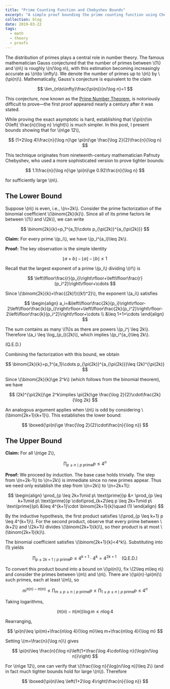 ```yaml
---
title: "Prime Counting Function and Chebyshev Bounds"
excerpt: "A simple proof bounding the prime counting function using Chebyshev's technique."
collection: blog
date: 2019-03-22
tags:
  - math
  - theory
  - proofs
---
```


The distribution of primes plays a central role in number theory. The famous mathematician Gauss conjectured that the number of primes between \\(1\\) and \\(n\\) is roughly \\(n/\log n\\), with this estimation becoming increasingly accurate as \\(n\to \infty\\). We denote the number of primes up to \\(n\\) by \\(\pi(n)\\). Mathematically, Gauss's conjecture is equivalent to the claim

$$
\lim_{n\to\infty}\frac{\pi(n)}{n/\log n}=1
$$

This conjecture, now known as the [Prime Number Theorem](https://en.wikipedia.org/wiki/Prime_number_theorem), is notoriously difficult to prove—the first proof appeared nearly a century after it was stated.

While proving the exact asymptotic is hard, establishing that \\(\pi(n)\in O\left( \frac{n}{\log n} \right)\\) is much simpler. In this post, I present bounds showing that for \\(n\ge 12\\),

$$
(1+2\log 4)\frac{n}{\log n}\ge \pi(n)\ge \frac{\log 2}{2}\frac{n}{\log n}
$$

This technique originates from nineteenth-century mathematician Pafnuty Chebyshev, who used a more sophisticated version to prove tighter bounds:

$$
1.1\frac{n}{\log n}\ge \pi(n)\ge 0.92\frac{n}{\log n}
$$

for sufficiently large \\(n\\).

## The Lower Bound

Suppose \\(n\\) is even, i.e., \\(n=2k\\). Consider the prime factorization of the binomial coefficient \\(\binom{2k}{k}\\). Since all of its prime factors lie between \\(1\\) and \\(2k\\), we can write

$$
\binom{2k}{k}=p_1^{a_1}\cdots p_{\pi(2k)}^{a_{\pi(2k)}}
$$

**Claim:** For every prime \\(p\_i\\), we have \\(p\_i^{a\_i}\leq 2k\\).

**Proof:** The key observation is the simple identity 

$$
\lfloor a+b\rfloor-\lfloor a\rfloor-\lfloor b\rfloor\leq1
$$

Recall that the largest exponent of a prime \\(p\_i\\) dividing \\(r!\\) is

$$
\left\lfloor\frac{r}{p_i}\right\rfloor+\left\lfloor\frac{r}{p_i^2}\right\rfloor+\cdots
$$

Since \\(\binom{2k}{k}=\frac{(2k)!}{(k!)^2}\\), the exponent \\(a\_i\\) satisfies

$$
\begin{align}
a_i=&\left\lfloor\frac{2k}{p_i}\right\rfloor-2\left\lfloor\frac{k}{p_i}\right\rfloor+\left\lfloor\frac{2k}{p_i^2}\right\rfloor-2\left\lfloor\frac{k}{p_i^2}\right\rfloor+\cdots \\
&\leq 1+1+\cdots
\end{align}
$$

The sum contains as many \\(1\\)s as there are powers \\(p\_i^j \leq 2k\\). Therefore \\(a\_i \leq \log\_{p\_i}(2k)\\), which implies \\(p\_i^{a\_i}\leq 2k\\).

(Q.E.D.)

Combining the factorization with this bound, we obtain

$$
\binom{2k}{k}=p_1^{a_1}\cdots p_{\pi(2k)}^{a_{\pi(2k)}}\leq (2k)^{\pi(2k)}
$$

Since \\(\binom{2k}{k}\ge 2^k\\) (which follows from the binomial theorem), we have

$$
(2k)^{\pi(2k)}\ge 2^k\implies \pi(2k)\ge \frac{\log 2}{2}\cdot\frac{2k}{\log 2k}
$$

An analogous argument applies when \\(n\\) is odd by considering \\(\binom{2k+1}{k+1}\\). This establishes the lower bound:

$$
\boxed{\pi(n)\ge \frac{\log 2}{2}\cdot\frac{n}{\log n}}
$$

## The Upper Bound

**Claim:** For all \\(n\ge 2\\), 

$$
\prod_{p\leq n\mid p\ \text{prime}}p\leq 4^n
$$

**Proof:** We proceed by induction. The base case holds trivially. The step from \\(n=2k-1\\) to \\(n=2k\\) is immediate since no new primes appear. Thus we need only establish the step from \\(n=2k\\) to \\(n=2k+1\\):

$$
\begin{align}
\prod_{p \leq 2k+1\mid p\ \text{prime}}p &= \prod_{p \leq k+1\mid p\ \text{prime}}p \cdot\prod_{k+2\leq p \leq 2k+1\mid p\ \text{prime}}p\\
&\leq 4^{k+1}\cdot \binom{2k+1}{k}\quad (1)
\end{align}
$$

By the inductive hypothesis, the first product satisfies \\(\prod\_{p \leq k+1} p \leq 4^{k+1}\\). For the second product, observe that every prime between \\(k+2\\) and \\(2k+1\\) divides \\(\binom{2k+1}{k}\\), so their product is at most \\(\binom{2k+1}{k}\\).

The binomial coefficient satisfies \\(\binom{2k+1}{k}<4^k\\). Substituting into (1) yields

$$
\prod_{p \leq 2k+1\mid p\ \text{prime}}p \leq 4^{k+1}\cdot 4^k=4^{2k+1}\quad (\text{Q.E.D.})
$$

To convert this product bound into a bound on \\(\pi(n)\\), fix \\(2\leq m\leq n\\) and consider the primes between \\(m\\) and \\(n\\). There are \\(\pi(n)-\pi(m)\\) such primes, each at least \\(m\\), so

$$
m^{\pi(n)-\pi(m)}\leq \prod_{m\leq p \leq n\mid p\ \text{prime}}p\leq \prod_{1\leq p \leq n\mid p\ \text{prime}}p\leq 4^n
$$

Taking logarithms,

$$
(\pi(n)-\pi(m))\log m\leq n\log 4
$$

Rearranging,

$$
\pi(n)\leq \pi(m)+\frac{n\log 4}{\log m}\leq m+\frac{n\log 4}{\log m}
$$

Setting \\(m=\frac{n}{\log n}\\) gives

$$
\pi(n)\leq \frac{n}{\log n}\left(1+\frac{\log 4\cdot\log n}{\log(n/\log n)}\right)
$$

For \\(n\ge 12\\), one can verify that \\(\frac{\log n}{\log(n/\log n)}\leq 2\\) (and in fact much tighter bounds hold for large \\(n\\)). Therefore

$$
\boxed{\pi(n)\leq \left(1+2\log 4\right)\frac{n}{\log n}}
$$

